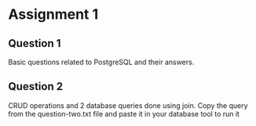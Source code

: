 # Assignment 1



## Question 1

Basic questions related to PostgreSQL and their answers.

## Question 2

CRUD operations and 2 database queries done using join. Copy the query from the question-two.txt file and paste it in your database tool to run it
